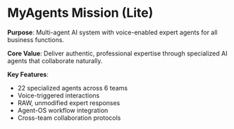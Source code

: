 # MyAgents Mission (Lite)

**Purpose**: Multi-agent AI system with voice-enabled expert agents for all business functions.

**Core Value**: Deliver authentic, professional expertise through specialized AI agents that collaborate naturally.

**Key Features**:
- 22 specialized agents across 6 teams
- Voice-triggered interactions
- RAW, unmodified expert responses
- Agent-OS workflow integration
- Cross-team collaboration protocols
